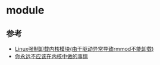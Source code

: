 
# module

## 参考

- [Linux强制卸载内核模块(由于驱动异常导致rmmod不能卸载)](https://blog.csdn.net/gatieme/article/details/75108154)
- [你永远不应该在内核中做的事情](https://www.linuxjournal.com/article/8110)